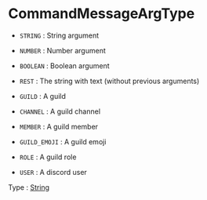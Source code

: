 # CommandMessageArgType

- `STRING` : String argument

- `NUMBER` : Number argument

- `BOOLEAN` : Boolean argument

- `REST` : The string with text (without previous arguments)

- `GUILD` : A guild

- `CHANNEL` : A guild channel

- `MEMBER` : A guild member

- `GUILD_EMOJI` : A guild emoji

- `ROLE` : A guild role

- `USER` : A discord user

Type : [String](https://developer.mozilla.org/en-US/docs/Web/JavaScript/Reference/Global_Objects/String)
